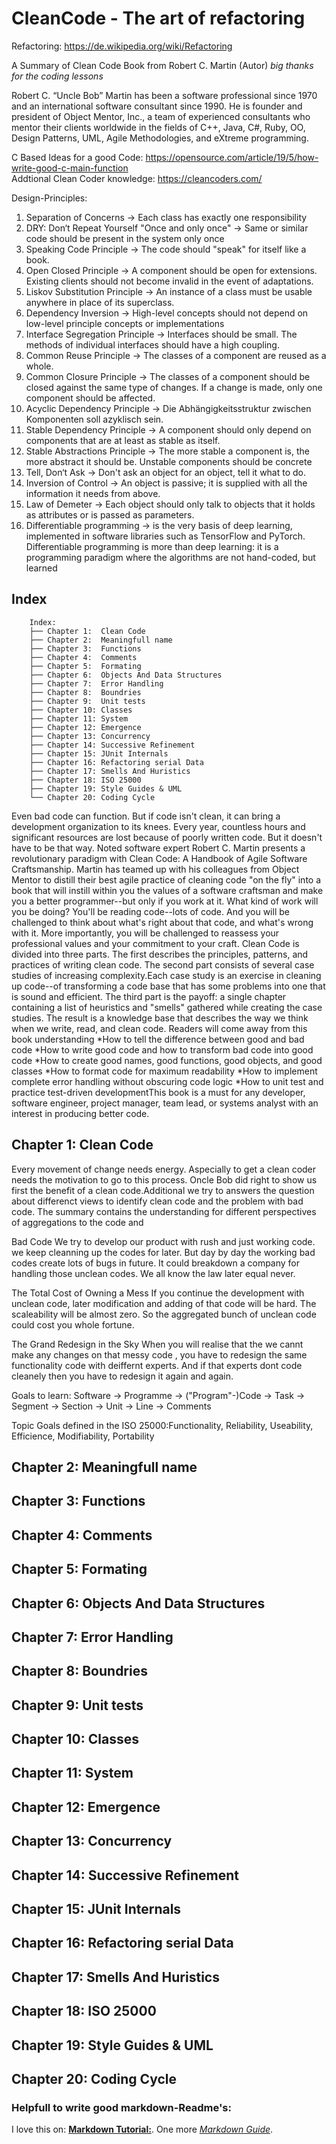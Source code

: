 # CleanCode - The art of refactoring

Refactoring: https://de.wikipedia.org/wiki/Refactoring

A Summary of Clean Code Book from Robert C. Martin (Autor) *big thanks for the coding lessons*

Robert C. “Uncle Bob” Martin has been a software professional since 1970 and an international software consultant since 1990. He is founder and president of Object Mentor, Inc., a team of experienced consultants who mentor their clients worldwide in the fields of C++, Java, C#, Ruby, OO, Design Patterns, UML, Agile Methodologies, and eXtreme programming.

C Based Ideas for a good Code: https://opensource.com/article/19/5/how-write-good-c-main-function</br>
Addtional Clean Coder knowledge: https://cleancoders.com/

Design-Principles:
1.  Separation of Concerns 				-> Each class has exactly one responsibility
2.  DRY: Don‘t Repeat Yourself  "Once and only once"    -> Same or similar code should be present in the system only once
3.  Speaking Code Principle				-> The code should "speak" for itself like a book.
4.  Open Closed Principle				-> A component should be open for extensions.  Existing clients should not become invalid in the event of adaptations.
5.  Liskov Substitution Principle			-> An instance of a class must be usable anywhere in place of its superclass.
6.  Dependency Inversion				->  High-level concepts should not depend on low-level principle concepts or implementations
7.  Interface Segregation Principle   			-> Interfaces should be small. The methods of individual interfaces should have a high coupling.
8.  Common Reuse Principle 				-> The classes of a component are reused as a whole.
9.   Common Closure Principle				-> The classes of a component should be closed against the same type of changes.  If a change is made, only one component should be affected.
10.  Acyclic Dependency Principle			-> Die Abhängigkeitsstruktur zwischen Komponenten  soll azyklisch sein.
11.  Stable Dependency Principle			-> A component should only depend on components that are at least as stable as itself.
12.  Stable Abstractions Principle			-> The more stable a component is, the more abstract it should be. Unstable components should be concrete
13.  Tell, Don‘t Ask					-> Don't ask an object for an object, tell it what to do.
14.  Inversion of Control				-> An object is passive; it is supplied with all the information it needs from above.
15.  Law of Demeter					-> Each object should only talk to objects that it holds as attributes or is passed as parameters. 
16.   Differentiable programming                        -> is the very basis of deep learning, implemented in software libraries such as  TensorFlow and PyTorch. Differentiable programming is more than deep learning: it is a programming paradigm where the algorithms are not hand-coded, but learned






## Index
```
	Index:
	├── Chapter 1:  Clean Code
	├── Chapter 2:  Meaningfull name
	├── Chapter 3:  Functions
	├── Chapter 4:  Comments
	├── Chapter 5:  Formating
	├── Chapter 6:  Objects And Data Structures
	├── Chapter 7:  Error Handling
	├── Chapter 8:  Boundries
	├── Chapter 9:  Unit tests
	├── Chapter 10: Classes
	├── Chapter 11: System
	├── Chapter 12: Emergence 
	├── Chapter 13: Concurrency
	├── Chapter 14: Successive Refinement
	├── Chapter 15: JUnit Internals
	├── Chapter 16: Refactoring serial Data
	├── Chapter 17: Smells And Huristics
	├── Chapter 18: ISO 25000
	├── Chapter 19: Style Guides & UML
	└── Chapter 20: Coding Cycle 
```
Even bad code can function. But if code isn't clean, it can bring a development organization to its knees. Every year, countless hours and significant resources are lost because of poorly written code. But it doesn't have to be that way. Noted software expert Robert C. Martin presents a revolutionary paradigm with Clean Code: A Handbook of Agile Software Craftsmanship. Martin has teamed up with his colleagues from Object Mentor to distill their best agile practice of cleaning code "on the fly" into a book that will instill within you the values of a software craftsman and make you a better programmer--but only if you work at it. What kind of work will you be doing? You'll be reading code--lots of code. And you will be challenged to think about what's right about that code, and what's wrong with it. More importantly, you will be challenged to reassess your professional values and your commitment to your craft. Clean Code is divided into three parts. The first describes the principles, patterns, and practices of writing clean code. The second part consists of several case studies of increasing complexity.Each case study is an exercise in cleaning up code--of transforming a code base that has some problems into one that is sound and efficient. The third part is the payoff: a single chapter containing a list of heuristics and "smells" gathered while creating the case studies. The result is a knowledge base that describes the way we think when we write, read, and clean code. Readers will come away from this book understanding *How to tell the difference between good and bad code *How to write good code and how to transform bad code into good code *How to create good names, good functions, good objects, and good classes *How to format code for maximum readability *How to implement complete error handling without obscuring code logic *How to unit test and practice test-driven developmentThis book is a must for any developer, software engineer, project manager, team lead, or systems analyst with an interest in producing better code.</br>

## Chapter 1: Clean Code
Every movement of change needs energy. Aspecially to get a clean coder needs the motivation to go to this process. Oncle Bob did right to show us first the benefit of a clean code.Additional we try to answers the question about differenct views to identify clean code and the problem with bad code. 
The summary contains the understanding for different perspectives of aggregations to the code and 

Bad Code
We try to develop our product with rush and just working code. we keep cleanning up the codes for later. But day by day the working bad codes create lots of bugs in future. It could breakdown a company for handling those unclean codes. We all know the law later equal never.

The Total Cost of Owning a Mess
If you continue the development with unclean code, later modification and adding of that code will be hard. The scaleability will be almost zero. So the aggregated bunch of unclean code could cost you whole fortune.

The Grand Redesign in the Sky
When you will realise that the we cannt make any changes on that messy code , you have to redesign the same functionality code with deiffernt experts. And if that experts dont code cleanely then you have to redesign it again and again.

Goals to learn:
Software -> Programme -> ("Program"-)Code -> Task -> Segment -> Section -> Unit -> Line -> Comments

Topic Goals defined in the ISO 25000:Functionality, Reliability, Useability, Efficience, Modifiability, Portability

## Chapter 2:  Meaningfull name
## Chapter 3:  Functions
## Chapter 4:  Comments
## Chapter 5:  Formating
## Chapter 6:  Objects And Data Structures
## Chapter 7:  Error Handling
## Chapter 8:  Boundries
## Chapter 9:  Unit tests
## Chapter 10: Classes
## Chapter 11: System
## Chapter 12: Emergence 
## Chapter 13: Concurrency
## Chapter 14: Successive Refinement
## Chapter 15: JUnit Internals
## Chapter 16: Refactoring serial Data
## Chapter 17: Smells And Huristics
## Chapter 18: ISO 25000
## Chapter 19: Style Guides & UML
## Chapter 20: Coding Cycle

### Helpfull to write good markdown-Readme's: 
I love this on: **[Markdown Tutorial:](https://docs.github.com/en/github/writing-on-github/working-with-advanced-formatting)**.
One more *[Markdown Guide](https://www.markdownguide.org/basic-syntax/)*.
